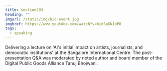 ```yaml
---
title: section203
heading: ""
imgurl: /static/img/bic-event.jpg
imghref: https://www.youtube.com/watch?v=hidSaSNIoP8
tags:
  - speaking
---
```

D﻿elivering a lecture on 'AI's initial impact on artists, journalists, and democratic institutions' at the Bangalore International Centre. The post-presentation Q&A was moderated by noted author and board member of the Digital Public Goods Alliance Tanuj Bhojwani.